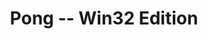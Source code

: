 ---
layout: project
title: Pong -- Win32 Edition
snippet: A Game of pong written in c++ using the Win32 API

tools_used: 
    - c++
    - Win32

project_url: https://github.com/JohnSmoit/PongW32
---